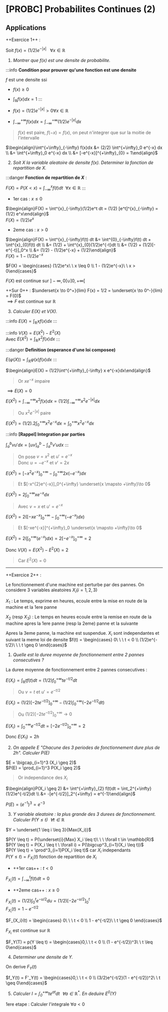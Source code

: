 [PROBC] Probabilites Continues (2)
===

## Applications 

++Exercice 1++ : 

Soit $f(x) = (1/2)e^{-|x|}\ \ \ \forall x \in \mathbb{R}$
1. *Montrer que $f(x)$ est une densite de probabilite.*

:::info
**Condition pour prouver qu'une fonction est une densite** 

$f$ est une densite ssi
- $f(x) \geq 0$
- $\int_{\mathbb{R}}f(x)dx = 1$
:::

- $f(x) = (1/2)e^{-|x|} > 0 \forall x \in \mathbb{R}$

- $\int^{+\infty}_{-\infty} f(x)dx = \int_{-\infty}^{+\infty} (1/2)e^{-|x|}dx$
> $f(x)$ est paire, $f(-x) = f(x)$, on peut n'integrer que sur la moitie de l'intervalle

$\begin{align}\int^{+\infty}_{-\infty} f(x)dx &= (2/2) \int^{+\infty}_0 e^{-x} dx \\ &= \int^{+\infty}_0 e^{-x} dx \\ &= [-e^{-x}]^{+\infty}_{0} = 1\end{align}$

2. *Soit $X$ la variable aleatoire de densite $f(x)$. Determiner la fonction de repartition de $X$.*

:::danger
**Fonction de repartition de $X$** : 

$F(X) = P(X < x) = \int^{x}_{-\infty} f(t)dt\ \ \forall x \in \mathbb{R}$
:::

- 1er cas : $x \leq 0$

$\begin{align}F(X) = \int^{x}_{-\infty}(1/2)e^t dt = (1/2) [e^t]^{x}_{-\infty} = (1/2) e^x\end{align}$  
$F(X) = (1/2)e^x$

- 2eme cas : $x > 0$

$\begin{align}F(X) = \int^{x}_{-\infty}f(t) dt &= \int^{0}_{-\infty}f(t) dt + \int^{x}_{0}f(t) dt \\ &= (1/2) + \int^{x}_{0}(1/2)e^{-t}dt \\ &= (1/2) + (1/2)[-e^{-t}]_0^x \\ &= (1/2) - (1/2)e^{-x} + (1/2)\end{align}$  
$F(X) = 1 - (1/2)e^{-x}$

$F(X) = \begin{cases} (1/2)e^x\ \ x \leq 0 \\ 1 - (1/2)e^{-x}\ \ x > 0\end{cases}$

$F(X)$ est continue sur $]-\infty, 0[ \cup ]0, +\infty[$

++Sur 0++ : $\underset{x \to 0^+}{lim} F(x) = 1/2 = \underset{x \to 0^-}{lim} = F(0)$  
$\implies F$ est continue sur $\mathbb{R}$

3. *Calculer $E(X)$ et $V(X)$.*

:::info
$E(X) = \int_{\mathbb{R}}xf(x)dx$
:::

:::info
$V(X) = E(X^2) - E^2(X)$  
Avec $E(X^2) = \int_{\mathbb{R}}x^2f(x)dx$
:::

:::danger
**Definition (esperance d'une loi composee)**

$E(\varphi(X)) = \int_{\mathbb{R}} \varphi(x)f(x)dx$
:::

$\begin{align}E(X) = (1/2)\int^{+\infty}_{-\infty} x e^{-x}dx\end{align}$

> Or $x e^{-x}$ impaire

$\implies E(X) = 0$

$E(X^2) = \int_{-\infty}^{+\infty} x^2 f(x)dx = (1/2)\int^{+\infty}_{-\infty} x^2 e^{-|x|}dx$

> Ou $x^2 e^{-|x|}$ paire

$E(X^2) = (1/2).2 \int^{+\infty}_0 x^2e^{-x}dx = \int^{+\infty}_{0} x^2e^{-x}dx$


:::info
**[Rappel] Integration par parties** 

$\int^{b}_{a} vu'dx = [uv]^b_a - \int^b_a v'u dx$
:::

> On pose $v = x^2$ et $u' = e^{-x}$  
> Donc $u = -e^{-x}$ et $v' = 2x$

$E(X^2) = [-x^{2}e^{-x}]_0^{+\infty} - \int_0^{+\infty} 2x(-e^{-x})dx$

> Et $[-x^{2}e^{-x}]_0^{+\infty} \underset{x \mapsto +\infty}\to 0$

$E(X^2) = 2\int^{+\infty}_{0} x e^{-x}dx$

> Avec $v = x$ et $u' = e^{-x}$

$E(X^2) = 2([-xe^{-x}]^{+\infty}_0 - \int^{+\infty}_0 (-e^{-x})dx)$

> Et $[-xe^{-x}]^{+\infty}_0 \underset{x \mapsto +\infty}\to 0$

$E(X^2) = 2(\int^{+\infty}_0 (e^{-x})dx) = 2[-e^{-x}]^{+\infty}_0 = 2$

Donc $V(X) = E(X^2) - E^2(X) = 2$
> Car $E^2(X) = 0$

--------------
++Exercice 2++ : 

Le fonctionnement d'une machine est perturbe par des pannes. On considere 3 variables aleatoires $X_i (i = 1, 2, 3)$

$X_1$ : Le temps, exprime en heures, ecoule entre la mise en route de la machine et la 1ere panne

$X_2$ (resp $X_3$) : Le temps en heures ecoule entre la remise en route de la machine apres la 1ere panne (resp la 2eme) panne et la suivante

Apres la 3eme panne, la machine est suspendue. $X_i$ sont independantes et suivant la meme loi de densite $f(t) = \begin{cases} 0\ \ \ t < 0 \\ (1/2)e^{-t/2}\ \ \ t \geq 0 \end{cases}$

1. *Quelle est la duree moyenne de fonctionnement entre 2 pannes consecutives ?*

La duree moyenne de fonctionnement entre 2 pannes consecutives : 

$E(X_i) = \int_{\mathbb{R}} tf(t)dt = (1/2)f_0^{+\infty} te^{-t/2}dt$

> Ou $v = t$ et $u' = e^{-t/2}$

$E(X_i) = (1/2)[-2te^{-t/2}]_0^{+\infty} - (1/2)\int_0^{+\infty} (-2e^{-t/2}dt)$

> Ou $(1/2)[-2te^{-t/2}]_0^{+\infty} \to 0$

$E(X_i) = \int_0^{+\infty}e^{-t/2}dt = [-2e^{-t/2}]_0^{+\infty} = 2$

Donc $E(X_1) = 2h$

2. *On appelle $E$ "Chacune des 3 periodes de fonctionnement dure plus de 2h". Calculer $P(E)$*

$E = \bigcap_{i=1}^3 (X_i \geq 2)$  
$P(E) = \prod_{i=1}^3 P(X_i \geq 2)$
> Or independance des $X_i$

$\begin{align}P(X_i \geq 2) &= \int^{+\infty}_{2} f(t)dt = \int_2^{+\infty}(1/2)e^{-t/2}dt \\ &= -[e^{-t/2}]_2^{+\infty} = e^{-1}\end{align}$

$P(E) = (e^{-1})^3 = e^{-3}$

3. *$Y$ variable aleatoire : la plus grande des 3 durees de fonctionnement. Calculer $P(Y \leq t)\ \ \forall t \in \mathbb{R}$*

$Y = \underset{1 \leq i \leq 3}{Max(X_i)}$

$P(Y \leq t) = P(\underset{i}{Max} X_i \leq t)\ \ \ \forall t \in \mathbb{R}$  
$P(Y \leq t) = P(X_i \leq t \ \forall i) = P(\bigcup^3_{i=1}(X_i \leq t))$  
$P(Y \leq t) = \prod^3_{i=1}P(X_i \leq t)$ car $X_i$ independants  
$P(Y \leq t) = F_{X_i}(t)$ fonction de repartition de $X_i$

- ++1er cas++ : $t < 0$

$F_{X_i}(t) = \int_{-\infty}^t f(t)dt = 0$

- ++2eme cas++ : $x \geq 0$

$F_{X_i}(t) = (1/2)\int_0^t e^{-u/2}du = (1/2)[-2e^{-u/2}]^t_0$  
$F_{X_i}(t) = 1 - e^{-t/2}$

$F_{X_i}(t) = \begin{cases} 0\ \ \ t < 0 \\ 1 - e^{-t/2}\ \ t \geq 0 \end{cases}$

$F_{X_i}$ est continue sur $\mathbb{R}$

$F_Y(T) = p(Y \leq t) = \begin{cases}0,\ \ t < 0 \\ (1 - e^{-t/2})^3\ \ t \leq 0\end{cases}$

4. *Determiner une densite de $Y$.*

On derive $F_Y(t)$

$f_Y(t) = F'_Y(t) = \begin{cases}0,\ \ t < 0 \\ (3/2)e^{-t/2}(1 - e^{-t/2})^2\ \ t \geq 0\end{cases}$


5. *Calculer $I = \int_0^{+\infty} te^{at}dt\ \ \forall a \in \mathbb{R}^*$. En deduire $E^0(Y)$*

1ere etape : Calculer l'integrale $\forall a < 0$
